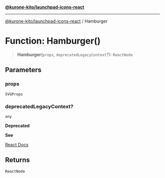 [**@kurone-kito/launchpad-icons-react**](../README.md)

***

[@kurone-kito/launchpad-icons-react](../globals.md) / Hamburger

# Function: Hamburger()

> **Hamburger**(`props`, `deprecatedLegacyContext`?): `ReactNode`

## Parameters

### props

`SVGProps`

### deprecatedLegacyContext?

`any`

**Deprecated**

**See**

[React Docs](https://legacy.reactjs.org/docs/legacy-context.html#referencing-context-in-lifecycle-methods)

## Returns

`ReactNode`
